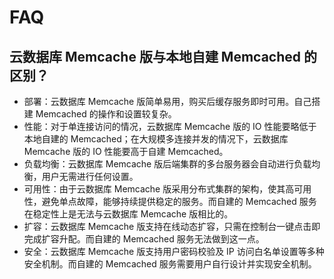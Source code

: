 ---
---

# FAQ

## 云数据库 Memcache 版与本地自建 Memcached 的区别？

- 部署：云数据库 Memcache 版简单易用，购买后缓存服务即时可用。自己搭建 Memcached 的操作和设置较复杂。
- 性能：对于单连接访问的情况，云数据库 Memcache 版的 IO 性能要略低于本地自建的 Memcached；在大规模多连接并发的情况下，云数据库 Memcache 版的 IO 性能要高于自建 Memcached。
- 负载均衡：云数据库 Memcache 版后端集群的多台服务器会自动进行负载均衡，用户无需进行任何设置。
- 可用性：由于云数据库 Memcache 版采用分布式集群的架构，使其高可用性，避免单点故障，能够持续提供稳定的服务。而自建的 Memcached 服务在稳定性上是无法与云数据库 Memcache 版相比的。
- 扩容：云数据库 Memcache 版支持在线动态扩容，只需在控制台一键点击即完成扩容升配。而自建的 Memcached 服务无法做到这一点。
- 安全：云数据库 Memcache 版支持用户密码校验及 IP 访问白名单设置等多种安全机制。而自建的 Memcached 服务需要用户自行设计并实现安全机制。